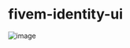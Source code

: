 # fivem-identity-ui

![image](https://github.com/bigdevmarcel/fivem-identity-ui/assets/94230189/0923682e-ae76-4f04-9093-1fa3b4d850d8)
